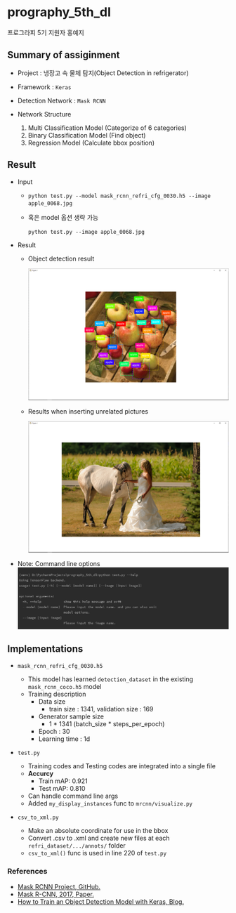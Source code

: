 # prography_5th_dl
프로그라피 5기 지원자 홍예지

## Summary of assiginment
+ Project : 냉장고 속 물체 탐지(Object Detection in refrigerator)


+ Framework : `Keras`
+ Detection Network : `Mask RCNN`
+ Network Structure
    1. Multi Classification Model (Categorize of 6 categories)
    2. Binary Classification Model (Find object)
    3. Regression Model (Calculate bbox position)

## Result
+ Input
   - `python test.py --model mask_rcnn_refri_cfg_0030.h5 --image apple_0068.jpg` 
   
   - 혹은 model 옵션 생략 가능
   
        `python test.py --image apple_0068.jpg`

+ Result
    - Object detection result
    
        ![result_predict](./readme/result_predict.png "Object detection")
    
    - Results when inserting unrelated pictures
    
        ![result_unrelated](./readme/result_unrelated.png "Results when inserting unrelated pictures")
    
* Note: Command line options
![help](./readme/cmdline_help.png "Show help option in the command line")

## Implementations
+ `mask_rcnn_refri_cfg_0030.h5`
    - This model has learned `detection_dataset` in the existing `mask_rcnn_coco.h5` model
    - Training description
        - Data size
            - train size : 1341, validation size : 169
        - Generator sample size
            - 1 * 1341 (batch_size * steps_per_epoch)
        - Epoch : 30
        - Learning time : 1d
        
+ `test.py`
    - Training codes and Testing codes are integrated into a single file
    - **Accurcy**
        - Train mAP: 0.921
        - Test mAP: 0.810 
    - Can handle command line args
    - Added `my_display_instances` func to `mrcnn/visualize.py`
+ `csv_to_xml.py`
    - Make an absolute coordinate for use in the bbox
    - Convert .csv to .xml and create new files at each `refri_dataset/.../annots/` folder
    - `csv_to_xml()` func is used in line 220 of `test.py`
    
### References
- [Mask RCNN Project, GitHub.](https://github.com/matterport/Mask_RCNN)
- [Mask R-CNN, 2017, Paper.](https://arxiv.org/abs/1703.06870)
- [How to Train an Object Detection Model with Keras, Blog.](https://machinelearningmastery.com/how-to-train-an-object-detection-model-with-keras)